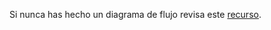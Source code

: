 Si nunca has hecho un diagrama de flujo revisa este [recurso](https://www.youtube.com/watch?v=Lub5qOmY4JQ).
